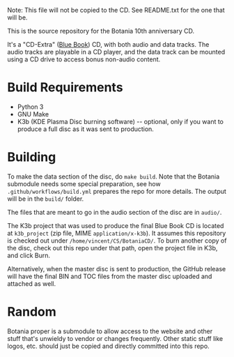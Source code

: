 Note: This file will not be copied to the CD.
See README.txt for the one that will be.

This is the source repository for the Botania 10th anniversary CD.

It's a "CD-Extra" ([Blue Book](https://en.wikipedia.org/wiki/Blue_Book_(CD_standard))) CD,
with both audio and data tracks. The audio tracks are playable in a CD player, and the
data track can be mounted using a CD drive to access bonus non-audio content.

# Build Requirements

* Python 3
* GNU Make
* K3b (KDE Plasma Disc burning software) -- optional, only if you want to produce a full
  disc as it was sent to production.

# Building

To make the data section of the disc, do `make build`. Note that the Botania submodule
needs some special preparation, see how `.github/workflows/build.yml` prepares the repo
for more details. The output will be in the `build/` folder.

The files that are meant to go in the audio section of the disc are in `audio/`.

The K3b project that was used to produce the final Blue Book CD is located at
`k3b_project` (zip file, MIME `application/x-k3b`). It assumes this repository is checked
out under `/home/vincent/CS/BotaniaCD/`. To burn another copy of the disc, check out this
repo under that path, open the project file in K3b, and click Burn.

Alternatively, when the master disc is sent to production, the GitHub release will have
the final BIN and TOC files from the master disc uploaded and attached as well.

# Random

Botania proper is a submodule to allow access to the website and other stuff that's
unwieldy to vendor or changes frequently. Other static stuff like logos, etc. should just
be copied and directly committed into this repo.
